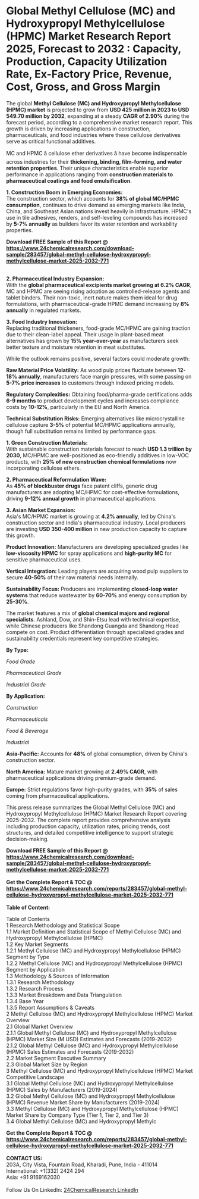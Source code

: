<h1>Global Methyl Cellulose (MC) and Hydroxypropyl Methylcellulose (HPMC) Market Research Report 2025, Forecast to 2032 : Capacity, Production, Capacity Utilization Rate, Ex-Factory Price, Revenue, Cost, Gross, and Gross Margin</h1><p>The global <strong>Methyl Cellulose (MC) and Hydroxypropyl Methylcellulose (HPMC) market</strong> is projected to grow from <strong>USD 425 million in 2023 to USD 549.70 million by 2032</strong>, expanding at a steady <strong>CAGR of 2.90%</strong> during the forecast period, according to a comprehensive market research report. This growth is driven by increasing applications in construction, pharmaceuticals, and food industries where these cellulose derivatives serve as critical functional additives.</p><p>MC and HPMC â cellulose ether derivatives â have become indispensable across industries for their <strong>thickening, binding, film-forming, and water retention properties</strong>. Their unique characteristics enable superior performance in applications ranging from <strong>construction materials to pharmaceutical coatings and food emulsification</strong>.</p><p><strong>1. Construction Boom in Emerging Economies:</strong><br>
The construction sector, which accounts for <strong>38% of global MC/HPMC consumption</strong>, continues to drive demand as emerging markets like India, China, and Southeast Asian nations invest heavily in infrastructure. HPMC's use in tile adhesives, renders, and self-leveling compounds has increased by <strong>5-7% annually</strong> as builders favor its water retention and workability properties.</p><div><b>Download FREE Sample of this Report @ 
            <a href="https://www.24chemicalresearch.com/download-sample/283457/global-methyl-cellulose-hydroxypropyl-methylcellulose-market-2025-2032-771">
            https://www.24chemicalresearch.com/download-sample/283457/global-methyl-cellulose-hydroxypropyl-methylcellulose-market-2025-2032-771</a></b></div><br><p><strong>2. Pharmaceutical Industry Expansion:</strong><br>
With the <strong>global pharmaceutical excipients market growing at 6.2% CAGR</strong>, MC and HPMC are seeing rising adoption as controlled-release agents and tablet binders. Their non-toxic, inert nature makes them ideal for drug formulations, with pharmaceutical-grade HPMC demand increasing by <strong>8% annually</strong> in regulated markets.</p><p><strong>3. Food Industry Innovation:</strong><br>
Replacing traditional thickeners, food-grade MC/HPMC are gaining traction due to their clean-label appeal. Their usage in plant-based meat alternatives has grown by <strong>15% year-over-year</strong> as manufacturers seek better texture and moisture retention in meat substitutes.</p><p>While the outlook remains positive, several factors could moderate growth:</p><p><strong>Raw Material Price Volatility:</strong> As wood pulp prices fluctuate between <strong>12-18% annually</strong>, manufacturers face margin pressures, with some passing on <strong>5-7% price increases</strong> to customers through indexed pricing models.</p><p><strong>Regulatory Complexities:</strong> Obtaining food/pharma-grade certifications adds <strong>6-9 months</strong> to product development cycles and increases compliance costs by <strong>10-12%</strong>, particularly in the EU and North America.</p><p><strong>Technical Substitution Risks:</strong> Emerging alternatives like microcrystalline cellulose capture <strong>3-5%</strong> of potential MC/HPMC applications annually, though full substitution remains limited by performance gaps.</p><p><strong>1. Green Construction Materials:</strong><br>
With sustainable construction materials forecast to reach <strong>USD 1.3 trillion by 2030</strong>, MC/HPMC are well-positioned as eco-friendly additives in low-VOC products, with <strong>25% of new construction chemical formulations</strong> now incorporating cellulose ethers.</p><p><strong>2. Pharmaceutical Reformulation Wave:</strong><br>
As <strong>45% of blockbuster drugs</strong> face patent cliffs, generic drug manufacturers are adopting MC/HPMC for cost-effective formulations, driving <strong>9-12% annual growth</strong> in pharmaceutical applications.</p><p><strong>3. Asian Market Expansion:</strong><br>
Asia's MC/HPMC market is growing at <strong>4.2% annually</strong>, led by China's construction sector and India's pharmaceutical industry. Local producers are investing <strong>USD 350-400 million</strong> in new production capacity to capture this growth.</p><p><strong>Product Innovation:</strong> Manufacturers are developing specialized grades like <strong>low-viscosity HPMC</strong> for spray applications and <strong>high-purity MC</strong> for sensitive pharmaceutical uses.</p><p><strong>Vertical Integration:</strong> Leading players are acquiring wood pulp suppliers to secure <strong>40-50%</strong> of their raw material needs internally.</p><p><strong>Sustainability Focus:</strong> Producers are implementing <strong>closed-loop water systems</strong> that reduce wastewater by <strong>60-70%</strong> and energy consumption by <strong>25-30%</strong>.</p><p>The market features a mix of <strong>global chemical majors and regional specialists</strong>. Ashland, Dow, and Shin-Etsu lead with technical expertise, while Chinese producers like Shandong Guangda and Shandong Head compete on cost. Product differentiation through specialized grades and sustainability credentials represent key competitive strategies.</p><p><strong>By Type:</strong></p><p><em>Food Grade</em></p><p><em>Pharmaceutical Grade</em></p><p><em>Industrial Grade</em></p><p><strong>By Application:</strong></p><p><em>Construction</em></p><p><em>Pharmaceuticals</em></p><p><em>Food &amp; Beverage</em></p><p><em>Industrial</em></p><p><strong>Asia-Pacific:</strong> Accounts for <strong>48%</strong> of global consumption, driven by China's construction sector.</p><p><strong>North America:</strong> Mature market growing at <strong>2.49% CAGR</strong>, with pharmaceutical applications driving premium-grade demand.</p><p><strong>Europe:</strong> Strict regulations favor high-purity grades, with <strong>35%</strong> of sales coming from pharmaceutical applications.</p><p>This press release summarizes the Global Methyl Cellulose (MC) and Hydroxypropyl Methylcellulose (HPMC) Market Research Report covering 2025-2032. The complete report provides comprehensive analysis including production capacity, utilization rates, pricing trends, cost structures, and detailed competitive intelligence to support strategic decision-making.</p><div><b>Download FREE Sample of this Report @ 
            <a href="https://www.24chemicalresearch.com/download-sample/283457/global-methyl-cellulose-hydroxypropyl-methylcellulose-market-2025-2032-771">
            https://www.24chemicalresearch.com/download-sample/283457/global-methyl-cellulose-hydroxypropyl-methylcellulose-market-2025-2032-771</a></b></div><br><div><b>Get the Complete Report & TOC @ 
            <a href="https://www.24chemicalresearch.com/reports/283457/global-methyl-cellulose-hydroxypropyl-methylcellulose-market-2025-2032-771">
            https://www.24chemicalresearch.com/reports/283457/global-methyl-cellulose-hydroxypropyl-methylcellulose-market-2025-2032-771</a></b></div><br>
            <b>Table of Content:</b><p>Table of Contents<br />
1 Research Methodology and Statistical Scope<br />
1.1 Market Definition and Statistical Scope of Methyl Cellulose (MC) and Hydroxypropyl Methylcellulose (HPMC)<br />
1.2 Key Market Segments<br />
1.2.1 Methyl Cellulose (MC) and Hydroxypropyl Methylcellulose (HPMC) Segment by Type<br />
1.2.2 Methyl Cellulose (MC) and Hydroxypropyl Methylcellulose (HPMC) Segment by Application<br />
1.3 Methodology & Sources of Information<br />
1.3.1 Research Methodology<br />
1.3.2 Research Process<br />
1.3.3 Market Breakdown and Data Triangulation<br />
1.3.4 Base Year<br />
1.3.5 Report Assumptions & Caveats<br />
2 Methyl Cellulose (MC) and Hydroxypropyl Methylcellulose (HPMC) Market Overview<br />
2.1 Global Market Overview<br />
2.1.1 Global Methyl Cellulose (MC) and Hydroxypropyl Methylcellulose (HPMC) Market Size (M USD) Estimates and Forecasts (2019-2032)<br />
2.1.2 Global Methyl Cellulose (MC) and Hydroxypropyl Methylcellulose (HPMC) Sales Estimates and Forecasts (2019-2032)<br />
2.2 Market Segment Executive Summary<br />
2.3 Global Market Size by Region<br />
3 Methyl Cellulose (MC) and Hydroxypropyl Methylcellulose (HPMC) Market Competitive Landscape<br />
3.1 Global Methyl Cellulose (MC) and Hydroxypropyl Methylcellulose (HPMC) Sales by Manufacturers (2019-2024)<br />
3.2 Global Methyl Cellulose (MC) and Hydroxypropyl Methylcellulose (HPMC) Revenue Market Share by Manufacturers (2019-2024)<br />
3.3 Methyl Cellulose (MC) and Hydroxypropyl Methylcellulose (HPMC) Market Share by Company Type (Tier 1, Tier 2, and Tier 3)<br />
3.4 Global Methyl Cellulose (MC) and Hydroxypropyl Methylc</p><div><b>Get the Complete Report & TOC @ 
            <a href="https://www.24chemicalresearch.com/reports/283457/global-methyl-cellulose-hydroxypropyl-methylcellulose-market-2025-2032-771">
            https://www.24chemicalresearch.com/reports/283457/global-methyl-cellulose-hydroxypropyl-methylcellulose-market-2025-2032-771</a></b></div><br><b>CONTACT US:</b><br>
            203A, City Vista, Fountain Road, Kharadi, Pune, India - 411014<br>
            International: +1(332) 2424 294<br>
            Asia: +91 9169162030 <br><br>
            Follow Us On LinkedIn: <a href="https://www.linkedin.com/company/24chemicalresearch/">24ChemicalResearch LinkedIn</a>